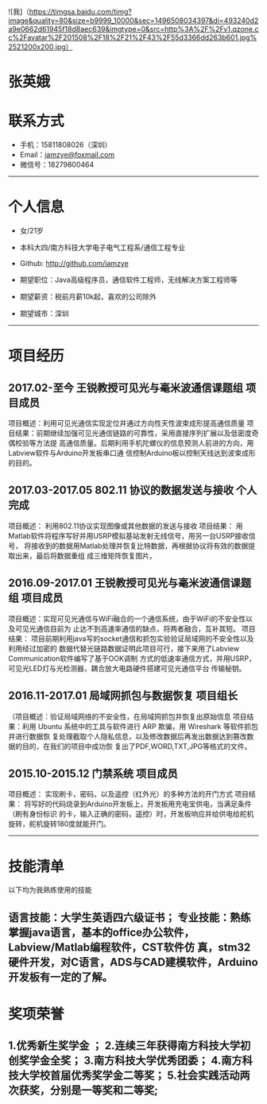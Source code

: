 ![我]（https://timgsa.baidu.com/timg?image&quality=80&size=b9999_10000&sec=1496508034397&di=493240d2a9e0662d61945f18d8aec639&imgtype=0&src=http%3A%2F%2Fv1.qzone.cc%2Favatar%2F201508%2F18%2F21%2F43%2F55d3366dd263b601.jpg%2521200x200.jpg）
# 张英娥

# 联系方式
- <i class="icon-phone-sign"></i> 手机：15811808026（深圳）
- <i class="icon-envelope"></i> Email：iamzye@foxmail.com
- <i class="icon-edit"></i> 微信号：18279800464

---

# 个人信息

 - <i class="icon-female"></i>女/21岁 
 - <i class="icon-user"></i>本科大四/南方科技大学电子电气工程系/通信工程专业 
 - <i class="icon-github-alt"></i>Github: http://github.com/iamzye

 - <i class="icon-heart"></i>期望职位：Java高级程序员，通信软件工程师，无线解决方案工程师等
 - <i class="icon-jpy"></i>期望薪资：税前月薪10k起，喜欢的公司除外
 - <i class="icon-map-marker"></i>期望城市：深圳

---

# <i class="icon-tasks"></i>项目经历

## 2017.02-至今     王锐教授可见光与毫米波通信课题组      项目成员

项目概述：利用可见光通信实现定位并通过方向性天性波束成形提高通信质量
项目结果：前期继续加强可见光通信链路的可靠性，采用直接序列扩展以及低密度奇偶校验等方法提
高通信质量。后期利用手机陀螺仪的信息预测人前进的方向，用Labview软件与Arduino开发板串口通
信控制Arduino板以控制天线达到波束成形的目的。

 
## 2017.03-2017.05 802.11    协议的数据发送与接收        个人完成

项目概述： 利用802.11协议实现图像或其他数据的发送与接收
项目结果： 用Matlab软件将程序写好并用USRP模拟基站发射无线信号，用另一台USRP接收信号，
将接收到的数据用Matlab处理并恢复比特数据，再根据协议将有效的数据提取出来，最后将数据重组
成三维矩阵恢复图片。


## 2016.09-2017.01     王锐教授可见光与毫米波通信课题组     项目成员 
项目概述：实现可见光通信与WiFi融合的一个通信系统，由于WiFi的不安全性以及可见光通信目前为
止达不到高速率通信的缺点，将两者融合，互补其短。
项目结果： 项目前期利用java写的socket通信和抓包实验验证局域网的不安全性以及利用经过加密的
数据代替光链路数据证明此项目可行，接下来用了Labview Communication软件编写了基于OOK调制
方式的低速率通信方式，并用USRP，可见光LED灯与光检测器，耦合放大电路硬件搭建可见光通信平台
传输秘钥。


## 2016.11-2017.01      局域网抓包与数据恢复         项目组长

（项目概述：验证局域网络的不安全性，在局域网抓包并恢复出原始信息
项目结果：利用 Ubuntu 系统中的工具与软件进行 ARP 欺骗，用 Wireshark 等软件抓包并进行数据恢
复处理截取个人隐私信息，以及修改数据后再发出数据达到篡改数据的目的，在我们的项目中成功恢
复出了PDF,WORD,TXT,JPG等格式的文件。

## 2015.10-2015.12      门禁系统          项目成员
项目概述： 实现刷卡，密码，以及遥控（红外光）的多种方法的开门方式
项目结果： 将写好的代码烧录到Arduino开发板上，开发板用充电宝供电，当满足条件（刷有身份标识
的卡，输入正确的密码，遥控）时，开发板响应并给供电给舵机旋转，舵机旋转180度就能开门。

---
# <i class="icon-thumbs-up"></i>技能清单

以下均为我熟练使用的技能

语言技能：大学生英语四六级证书；
专业技能：熟练掌握java语言，基本的office办公软件，Labview/Matlab编程软件，CST软件仿
真，stm32硬件开发，对C语言，ADS与CAD建模软件，Arduino开发板有一定的了解。
---
# <i class="icon-trophy"></i>奖项荣誉
1.优秀新生奖学金 ；
2.连续三年获得南方科技大学初创奖学金全奖；
3.南方科技大学优秀团委；
4.南方科技大学校首届优秀奖学金二等奖；
5.社会实践活动两次获奖，分别是一等奖和二等奖;
---
